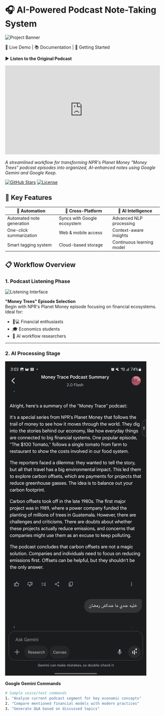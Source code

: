 # 🎧 AI-Powered Podcast Note-Taking System

![Project Banner](https://via.placeholder.com/1200x400.png?text=AI+Podcast+Notes+Workflow+by+zwanski2019) <!-- Replace with your banner -->

🔗 Live Demo | 📚 Documentation | 🚀 Getting Started

▶️ **Listen to the Original Podcast**  
<iframe src="https://www.npr.org/player/embed/455941812/455951673" width="100%" height="290" frameborder="0" scrolling="no" title="NPR embedded audio player"></iframe>

*A streamlined workflow for transforming NPR's Planet Money "Money Trees" podcast episodes into organized, AI-enhanced notes using Google Gemini and Google Keep.*

[![GitHub Stars](https://img.shields.io/github/stars/zwanski2019/podcast-notes-npr-money-trace?style=for-the-badge&logo=github&color=yellow)]()
[![License](https://img.shields.io/badge/license-MIT-blue?style=for-the-badge)]()

## 🌟 Key Features

<div align="center">

| 🚀 Automation | 📱 Cross-Platform | 🧠 AI Intelligence |
|--------------|-------------------|--------------------|
| Automated note generation | Syncs with Google ecosystem | Advanced NLP processing |
| One-click summarization | Web & mobile access | Context-aware insights |
| Smart tagging system | Cloud-based storage | Continuous learning model |

</div>

## 📋 Workflow Overview

### 1. Podcast Listening Phase
![Listening Interface](https://github.com/user-attachments/assets/95949e0a-fe16-419f-9934-18fcd354b15f "Podcast Player Interface")

**"Money Trees" Episode Selection**  
Begin with NPR's Planet Money episode focusing on financial ecosystems. Ideal for:
- 🧑💻 Financial enthusiasts
- 🎓 Economics students
- 🤖 AI workflow researchers

---

### 2. AI Processing Stage
![Gemini Interface](https://github.com/zwanski2019/podcast-notes-npr-money-trace/blob/main/Google%20Gemmi%20generating%20AI-assisted%20notes.jpg?raw=true "Google Gemini AI Interaction")

**Google Gemini Commands**  
```bash
# Sample voice/text commands
1. "Analyze current podcast segment for key economic concepts"
2. "Compare mentioned financial models with modern practices"
3. "Generate Q&A based on discussed topics"
